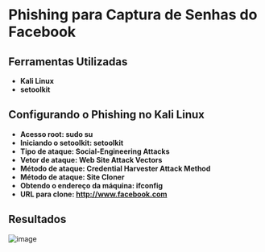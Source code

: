 # Phishing para Captura de Senhas do Facebook

## Ferramentas Utilizadas

- **Kali Linux**
- **setoolkit**

## Configurando o Phishing no Kali Linux

- **Acesso root: sudo su**
- **Iniciando o setoolkit: setoolkit**
- **Tipo de ataque: Social-Engineering Attacks**
- **Vetor de ataque: Web Site Attack Vectors**
- **Método de ataque: Credential Harvester Attack Method**
- **Método de ataque: Site Cloner**
- **Obtendo o endereço da máquina: ifconfig**
- **URL para clone: http://www.facebook.com**

## Resultados

![image](https://github.com/user-attachments/assets/37a63cb3-bad5-48da-9dde-44e76c1b1642)
